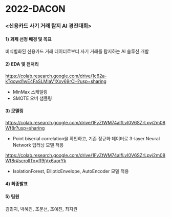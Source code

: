 # 2022-DACON

### <신용카드 사기 거래 탐지 AI 경진대회>

#### 1) 과제 선정 배경 및 목표

비식별화된 신용카드 거래 데이터로부터 사기 거래를 탐지하는 AI 솔루션 개발

#### 2) EDA 및 전처리

https://colab.research.google.com/drive/1c62a-kTqowd1wE4FaSLMIaV1Xxy69rCH?usp=sharing

- MinMax 스케일링
- SMOTE 오버 샘플링

#### 3) 모델링

https://colab.research.google.com/drive/1FyZtWM74aIfLvI0V6SZrLpyi2m08Wf8r?usp=sharing

- Point biserial correlation을 확인하고, 기존 정규화 데이터로 3-layer Neural Network 딥러닝 모델 적용

https://colab.research.google.com/drive/1FyZtWM74aIfLvI0V6SZrLpyi2m08Wf8r#scrollTo=ff9jVx6uorYk

- IsolationForest, EllipticEnvelope, AutoEncoder 모델 적용

#### 4) 최종발표



#### 5) 팀원
김민지, 박혜진, 조문선, 조예진, 최지원
